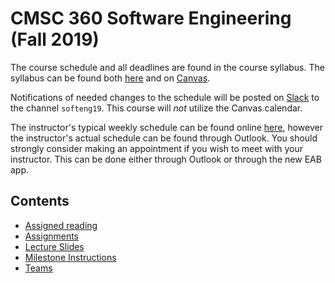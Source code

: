 # CMSC 360 Software Engineering (Fall 2019)

The course schedule and all deadlines are found in the course syllabus.  The syllabus can be found both [here](syllabus/softeng-syl-F19.pdf) and on [Canvas](https://bvu.instructure.com/).

Notifications of needed changes to the schedule will be posted on [Slack](https://bvcompsci.slack.com/) to the channel `softeng19`.  This course will *not* utilize the Canvas calendar.

The instructor's typical weekly schedule can be found online [here](https://jbshep.github.io/schedule/), however the instructor's actual schedule can be found through Outlook.  You should strongly consider making an appointment if you wish to meet with your instructor.  This can be done either through Outlook or through the new EAB app.

## Contents

* [Assigned reading](reading/index.md)
* [Assignments](asgn/index.md)
* [Lecture Slides](lect/index.md)
* [Milestone Instructions](ms/index.md)
* [Teams](teams.md)

<!---
"Milestone Instructions" and "Teams" will be released after the beginning of the course.
-->

